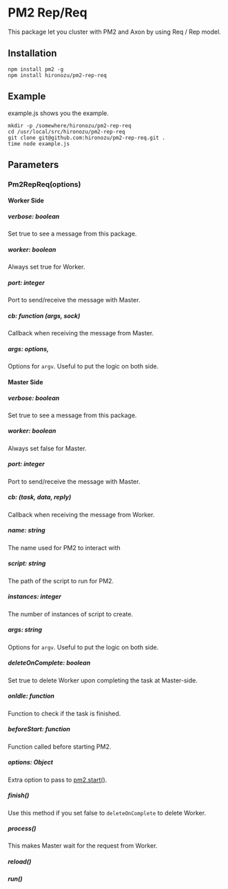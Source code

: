 # PM2 Rep/Req

This package let you cluster with PM2 and Axon by using Req / Rep model.

## Installation

```shell
npm install pm2 -g
npm install hironozu/pm2-rep-req
```

## Example

example.js shows you the example.

```shell
mkdir -p /somewhere/hironozu/pm2-rep-req
cd /usr/local/src/hironozu/pm2-rep-req
git clone git@github.com:hironozu/pm2-rep-req.git .
time node example.js
```

## Parameters

### Pm2RepReq(options)


#### Worker Side

##### verbose: boolean

Set true to see a message from this package.

##### worker: boolean

Always set true for Worker.

##### port: integer

Port to send/receive the message with Master.

##### cb: function (args, sock)

Callback when receiving the message from Master.

##### args: options,

Options for `argv`. Useful to put the logic on both side.


#### Master Side

##### verbose: boolean

Set true to see a message from this package.

##### worker: boolean

Always set false for Master.

##### port: integer

Port to send/receive the message with Master.

##### cb: (task, data, reply)

Callback when receiving the message from Worker.

##### name: string

The name used for PM2 to interact with

##### script: string

The path of the script to run for PM2.

##### instances: integer

The number of instances of script to create.

##### args: string

Options for `argv`. Useful to put the logic on both side.

##### deleteOnComplete: boolean

Set true to delete Worker upon completing the task at Master-side.

##### onIdle: function

Function to check if the task is finished.

##### beforeStart: function

Function called before starting PM2.

##### options: Object

Extra option to pass to [pm2.start()](http://pm2.keymetrics.io/docs/usage/pm2-api/#programmatic-api).

##### finish()

Use this method if you set false to `deleteOnComplete` to delete Worker.

##### process()

This makes Master wait for the request from Worker.

##### reload()

##### run()

